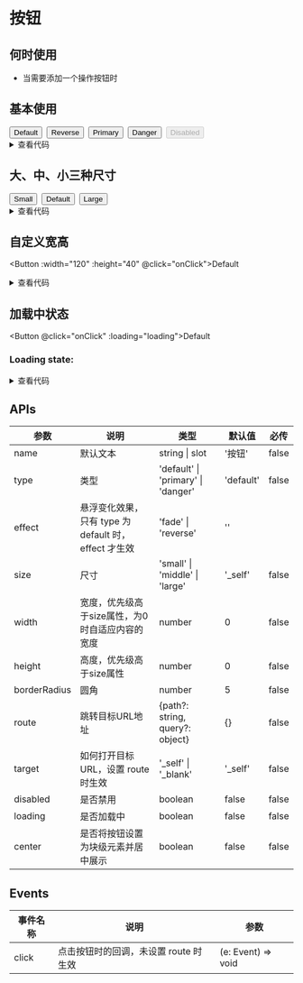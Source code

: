 # 按钮

## 何时使用

- 当需要添加一个操作按钮时

<script setup lang="ts">
import { ref } from 'vue'
const loading = ref(true)
function onClick (e: Event) {
  console.log('click')
}
</script>

## 基本使用

<div class="m-flex">
  <Button @click="onClick">Default</Button>
  <Button effect="reverse" @click="onClick">Reverse</Button>
  <Button type="primary" @click="onClick">Primary</Button>
  <Button type="danger" @click="onClick">Danger</Button>
  <Button disabled @click="onClick">Disabled</Button>
</div>

<details>
<summary>查看代码</summary>

```vue
<script setup lang="ts">
function onClick (e: Event) {
  console.log('click')
}
</script>
<template>
  <Button @click="onClick">Default</Button>
  <Button effect="reverse" @click="onClick">Reverse</Button>
  <Button type="primary" @click="onClick">Primary</Button>
  <Button type="danger" @click="onClick">Danger</Button>
  <Button disabled @click="onClick">Disabled</Button>
</template>

```

</details>

## 大、中、小三种尺寸

<div class="m-flex">
  <Button size="small" @click="onClick">Small</Button>
  <Button @click="onClick">Default</Button>
  <Button size="large" @click="onClick">Large</Button>
</div>

<details>
<summary>查看代码</summary>

```vue
<script setup lang="ts">
function onClick (e: Event) {
  console.log('click')
}
</script>
<template>
  <Button size="small" @click="onClick">Small</Button>
  <Button @click="onClick">Default</Button>
  <Button size="large" @click="onClick">Large</Button>
</template>

```

</details>

## 自定义宽高

<Button :width="120" :height="40" @click="onClick">Default</Button>

<details>
<summary>查看代码</summary>

```vue
<script setup lang="ts">
function onClick (e: Event) {
  console.log('click')
}
</script>
<template>
  <Button :width="120" :height="40" @click="onClick">Default</Button>
</template>

```

</details>

## 加载中状态

<Button @click="onClick" :loading="loading">Default</Button>
<h3>Loading state: <Switch v-model:checked="loading" /></h3>

<details>
<summary>查看代码</summary>

```vue
<script setup lang="ts">
import { ref } from 'vue'
const loading = ref(true)
function onClick (e: Event) {
  console.log('click')
}
</script>
<template>
  <Button @click="onClick" :loading="loading">Default</Button>
</template>

```

</details>

<style>
.m-flex {
  display: flex;
  flex-wrap: wrap;
  gap: 8px;
}
</style>

## APIs

参数 | 说明 | 类型 | 默认值 | 必传
-- | -- | -- | -- | --
name | 默认文本 | string &#124; slot | '按钮' | false
type | 类型 | 'default' &#124; 'primary' &#124; 'danger' | 'default' | false
effect | 悬浮变化效果，只有 type 为 default 时，effect 才生效 | 'fade' &#124; 'reverse' | ''
size | 尺寸 | 'small' &#124; 'middle' &#124; 'large' | '_self' | false
width | 宽度，优先级高于size属性，为0时自适应内容的宽度 | number | 0 | false
height | 高度，优先级高于size属性 | number | 0 | false
borderRadius | 圆角 | number | 5 | false
route | 跳转目标URL地址 | {path?: string&#44; query?: object} | {} | false
target | 如何打开目标URL，设置 route 时生效 | '_self' &#124; '_blank' | '_self' | false
disabled | 是否禁用 | boolean | false | false
loading | 是否加载中 | boolean | false | false
center | 是否将按钮设置为块级元素并居中展示 | boolean | false | false

## Events

事件名称 | 说明 | 参数
-- | -- | --
click | 点击按钮时的回调，未设置 route 时生效 | (e: Event) => void
